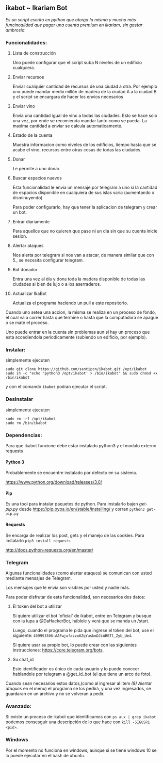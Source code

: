 ## ikabot ~ Ikariam Bot

_Es un script escrito en python que otorga la misma y mucha más funcinoalidad que pagar una cuenta premium en ikariam, sin gastar ambrosia._

### Funcionalidades:

1) Lista de construcción

	Uno puede configurar que el script suba N niveles de un edificio cualquiera.
	
2) Enviar recursos 

	Enviar cualquier cantidad de recursos de una ciudad a otra. Por ejemplo uno puede mandar medio millón de madera de la ciudad A a la ciudad B y el script se encargara de hacer los envios necesarios

3) Enviar vino

	Envia una cantidad igual de vino a todas las ciudades. Esto se hace solo una vez, por ende se recomienda mandar tanto como se pueda. La maxima cantidad a enviar se calcula automaticamente.

4) Estado de la cuenta

	Muestra informacion como niveles de los edificios, tiempo hasta que se acabe el vino, recursos entre otras cosas de todas las ciudades.
	
5) Donar

	Le permite a uno donar.
	
6) Buscar espacios nuevos

	Esta funcionalidad le envia un mensaje por telegram a uno si la cantidad de espacios disponible en cualquiera de sus islas varia (aumentando o disminuyendo).
	
	Para poder configurarlo, hay que tener la aplicacion de telegram y crear un bot.
	
7) Entrar diariamente

	Para aquellos que no quieren que pase ni un dia sin que su cuenta inicie sesion.
8) Alertar ataques

	Nos alerta por telegram si nos van a atacar, de manera similar que con 5., se necesita configurar telegram.

9) Bot donador

	Entra una vez al día y dona toda la madera disponible de todas las ciudades al bien de lujo o a los aserraderos.

10) Actualizar IkaBot

	Actualiza el programa haciendo un pull a este repositorio.

Cuando uno setea una accion, la misma se realiza en un proceso de fondo, el cual va a correr hasta que termine o hasta que la computadora se apague o se mate el proceso.

Uno puede entrar en la cuenta sin problemas aun si hay un proceso que esta accediendola periodicamente (subiendo un edificio, por ejemplo).

### Instalar:

simplemente ejecuten

	sudo git clone https://github.com/santipcn/ikabot.git /opt/ikabot
	sudo sh -c "echo 'python3 /opt/ikabot' > /bin/ikabot" && sudo chmod +x /bin/ikabot
	
y con el comando `ikabot` podran ejecutar el script.

### Desinstalar

simplemente ejecuten

	sudo rm -rf /opt/ikabot
	sudo rm /bin/ikabot

### Dependencias:

Para que ikabot funcione debe estar instalado python3 y el modulo externo requests
#### Python 3
Probablemente se encuentre instalado por defecto en su sistema.

https://www.python.org/download/releases/3.0/

#### Pip
Es una tool para instalar paquetes de python.
Para instalarlo bajen _get-pip.py_ desde https://pip.pypa.io/en/stable/installing/ 
y corran `python3 get-pip.py`

#### Requests
Se encarga de realizar los post, gets y el manejo de las cookies.
Para instalarlo `pip3 install requests`

http://docs.python-requests.org/en/master/

### Telegram

Algunas funcionalidades (como alertar ataques) se comunican con usted mediante mensajes de Telegram.

Los mensajes que le envia son visibles por usted y nadie más.

Para poder disfrutar de esta funcionalidad, son necesarios dos datos:

1) El token del bot a utilizar

	Si quiere utilizar el bot 'oficial' de ikabot, entre en Telegram y busque con la lupa a @DaHackerBot, háblele y verá que se manda un /start.
	
	Luego, cuando el programa le pida que ingrese el token del bot, use el siguiente: `409993506:AAFwjxfazzx6ZqYusbmDJiARBTl_Zyb_Ue4`.
	
	Si quiere usar su propio bot, lo puede crear con las siguientes instrucciones: https://core.telegram.org/bots.

2) Su chat_id

	Este identificador es único de cada usuario y lo puede conocer hablandole por telegram a @get_id_bot (el que tiene un arco de foto).

Cuando sean necesarios estos datos,(como al ingresar al item _(8) Alertar ataques_ en el menu) el programa se los pedirá, y una vez ingresados, se guardaran en un archivo y no se volveran a pedir.


### Avanzado:

Si existe un proceso de ikabot que identificamos con `ps aux | grep ikabot` podemos consesguir una descripción de lo que hace con `kill -SIGUSR1 <pid>`.

### Windows

Por el momento no funciona en windows, aunque si se tiene windows 10 se lo puede ejecutar en el bash de ubuntu.

